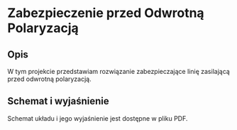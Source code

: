 # Zabezpieczenie przed Odwrotną Polaryzacją

## Opis
W tym projekcie przedstawiam rozwiązanie zabezpieczające linię zasilającą przed odwrotną polaryzacją.

## Schemat i wyjaśnienie
Schemat układu i jego wyjaśnienie jest dostępne w pliku PDF.
